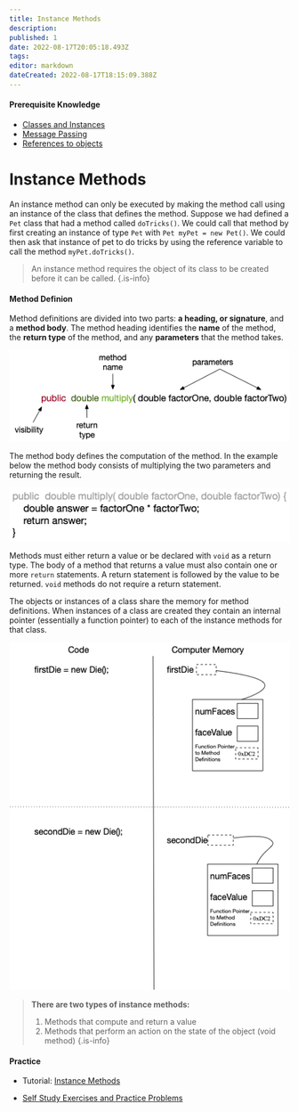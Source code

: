 ```yaml
---
title: Instance Methods
description: 
published: 1
date: 2022-08-17T20:05:18.493Z
tags: 
editor: markdown
dateCreated: 2022-08-17T18:15:09.388Z
---
```


#### Prerequisite Knowledge
- [Classes and Instances](/ooConcepts/classes)
- [Message Passing](/ooConcepts/messagePassing)
- [References to objects](/ooConcepts/references)

# Instance Methods
An instance method can only be executed by making the method call using an instance of the class that defines the method.  Suppose we had defined a `Pet` class that had a method called `doTricks()`. We could call that method by first creating an instance of type `Pet`  with `Pet myPet = new Pet()`.  We could then ask that instance of pet to do tricks by using the reference variable to call the method `myPet.doTricks()`.  

> An instance method requires the object of its class to be created before it can be called.
{.is-info}

#### Method Definion

Method definitions are divided into two parts: **a heading, or signature**, and a **method body**. The method heading identifies the **name** of the method, the **return type** of the method, and any **parameters** that the method takes.   




![labelled method header "public double multiply(double factorOne, double factorTwo". public is labelled as visibility, double is labelled as return type, multiply is labelled as method name, factorOne and factorTwo are labelled as parameters ](/images/methodHeader.png)

The method body defines the computation of the method. In the example below the method body consists of multiplying the two parameters and returning the result.

![method body for the multiply method: double answer=factorOne*factorTwo; return answer;](/images/methodBody.png)

Methods must either return a value or be declared with `void` as a return type.
The body of a method that returns a value must also contain one or more `return` statements. A return statement is followed by the value to be returned. `void` methods do not require a return statement.


The objects or instances of a class share the memory for method definitions. When instances of a class are created they contain an internal pointer (essentially a function pointer) to each of the instance methods for that class.

![ memory allocation for instances. A pointer is allocated to refer to the object. Memory for the object is allocated that includes attributes and function pointers for methods](/images/memoryAllocation.png)

> **There are two types of instance methods:**
>   1. Methods that compute and return a value
>   1. Methods that perform an action on the state of the object (void method)
{.is-info}



#### Practice 
 - Tutorial: [Instance Methods](http://localhost:8888/lab/tree/tutorials/ooConcepts/instanceMethods.ipynb) 

- [Self Study Exercises and Practice Problems](/practiceActivities/ooConcepts/methods) 